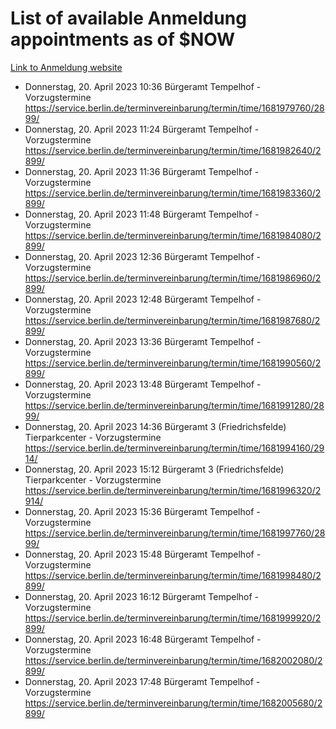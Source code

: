 # List of available Anmeldung appointments as of $NOW
[Link to Anmeldung website](https://service.berlin.de/terminvereinbarung/termin/tag.php?termin=1&anliegen[]=120686&dienstleisterlist=122210,122217,327316,122219,327312,122227,327314,122231,327346,122243,327348,122254,122252,329742,122260,329745,122262,329748,122271,327278,122273,327274,122277,327276,330436,122280,327294,122282,327290,122284,327292,122291,327270,122285,327266,122286,327264,122296,327268,150230,329760,122297,327286,122294,327284,122312,329763,122314,329775,122304,327330,122311,327334,122309,327332,317869,122281,327352,122279,329772,122283,122276,327324,122274,327326,122267,329766,122246,327318,122251,327320,122257,327322,122208,327298,122226,327300&herkunft=http%3A%2F%2Fservice.berlin.de%2Fdienstleistung%2F120686%2F)
- Donnerstag, 20. April 2023 10:36 Bürgeramt Tempelhof - Vorzugstermine https://service.berlin.de/terminvereinbarung/termin/time/1681979760/2899/
- Donnerstag, 20. April 2023 11:24 Bürgeramt Tempelhof - Vorzugstermine https://service.berlin.de/terminvereinbarung/termin/time/1681982640/2899/
- Donnerstag, 20. April 2023 11:36 Bürgeramt Tempelhof - Vorzugstermine https://service.berlin.de/terminvereinbarung/termin/time/1681983360/2899/
- Donnerstag, 20. April 2023 11:48 Bürgeramt Tempelhof - Vorzugstermine https://service.berlin.de/terminvereinbarung/termin/time/1681984080/2899/
- Donnerstag, 20. April 2023 12:36 Bürgeramt Tempelhof - Vorzugstermine https://service.berlin.de/terminvereinbarung/termin/time/1681986960/2899/
- Donnerstag, 20. April 2023 12:48 Bürgeramt Tempelhof - Vorzugstermine https://service.berlin.de/terminvereinbarung/termin/time/1681987680/2899/
- Donnerstag, 20. April 2023 13:36 Bürgeramt Tempelhof - Vorzugstermine https://service.berlin.de/terminvereinbarung/termin/time/1681990560/2899/
- Donnerstag, 20. April 2023 13:48 Bürgeramt Tempelhof - Vorzugstermine https://service.berlin.de/terminvereinbarung/termin/time/1681991280/2899/
- Donnerstag, 20. April 2023 14:36 Bürgeramt 3 (Friedrichsfelde) Tierparkcenter - Vorzugstermine https://service.berlin.de/terminvereinbarung/termin/time/1681994160/2914/
- Donnerstag, 20. April 2023 15:12 Bürgeramt 3 (Friedrichsfelde) Tierparkcenter - Vorzugstermine https://service.berlin.de/terminvereinbarung/termin/time/1681996320/2914/
- Donnerstag, 20. April 2023 15:36 Bürgeramt Tempelhof - Vorzugstermine https://service.berlin.de/terminvereinbarung/termin/time/1681997760/2899/
- Donnerstag, 20. April 2023 15:48 Bürgeramt Tempelhof - Vorzugstermine https://service.berlin.de/terminvereinbarung/termin/time/1681998480/2899/
- Donnerstag, 20. April 2023 16:12 Bürgeramt Tempelhof - Vorzugstermine https://service.berlin.de/terminvereinbarung/termin/time/1681999920/2899/
- Donnerstag, 20. April 2023 16:48 Bürgeramt Tempelhof - Vorzugstermine https://service.berlin.de/terminvereinbarung/termin/time/1682002080/2899/
- Donnerstag, 20. April 2023 17:48 Bürgeramt Tempelhof - Vorzugstermine https://service.berlin.de/terminvereinbarung/termin/time/1682005680/2899/
